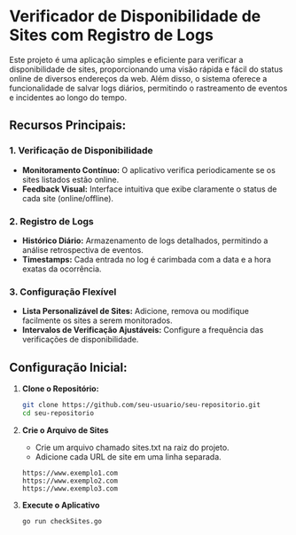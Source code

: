 # Verificador de Disponibilidade de Sites com Registro de Logs

Este projeto é uma aplicação simples e eficiente para verificar a disponibilidade de sites, proporcionando uma visão rápida e fácil do status online de diversos endereços da web. Além disso, o sistema oferece a funcionalidade de salvar logs diários, permitindo o rastreamento de eventos e incidentes ao longo do tempo.

## Recursos Principais:

### 1. Verificação de Disponibilidade

- **Monitoramento Contínuo:** O aplicativo verifica periodicamente se os sites listados estão online.
- **Feedback Visual:** Interface intuitiva que exibe claramente o status de cada site (online/offline).

### 2. Registro de Logs

- **Histórico Diário:** Armazenamento de logs detalhados, permitindo a análise retrospectiva de eventos.
- **Timestamps:** Cada entrada no log é carimbada com a data e a hora exatas da ocorrência.

### 3. Configuração Flexível

- **Lista Personalizável de Sites:** Adicione, remova ou modifique facilmente os sites a serem monitorados.
- **Intervalos de Verificação Ajustáveis:** Configure a frequência das verificações de disponibilidade.

## Configuração Inicial:

1. **Clone o Repositório:**

   ```bash
   git clone https://github.com/seu-usuario/seu-repositorio.git
   cd seu-repositorio
   ```

2. **Crie o Arquivo de Sites**

   - Crie um arquivo chamado sites.txt na raiz do projeto.
   - Adicione cada URL de site em uma linha separada.

   ```env
   https://www.exemplo1.com
   https://www.exemplo2.com
   https://www.exemplo3.com
   ```

3. **Execute o Aplicativo**
   ```bash
   go run checkSites.go
   ```
